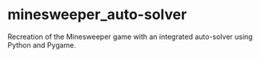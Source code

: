 # minesweeper_auto-solver
Recreation of the Minesweeper game with an integrated auto-solver using Python and Pygame.
